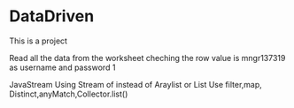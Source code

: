 # DataDriven

This is a project

Read all the data from the worksheet 
cheching the row value is mngr137319 as username and password 1




JavaStream
Using Stream of instead of Araylist or List
Use filter,map, Distinct,anyMatch,Collector.list()
